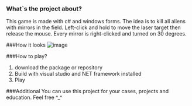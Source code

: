 ### What`s the project about?
This game is made with c# and windows forms. 
The idea is to kill all aliens with mirrors in the field.
Left-click and hold to move the laser target then release the mouse. 
Every mirror is right-clicked and turned on 30 degrees.


###How it looks
![image](https://github.com/CatVshyx/Ricoshet_Game/assets/47032134/79e350b0-6848-4b3c-952b-bd00435677d9)


###How to play?
1. download the package or repository
2. Build with visual studio and NET framework installed
3. Play

###Additional
You can use this project for your cases, projects and education. Feel free ^_^
